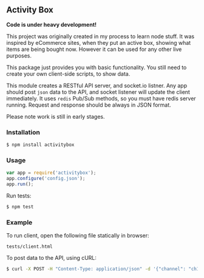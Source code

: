 ## Activity Box

**Code is under heavy development!**

This project was originally created in my process to learn node stuff.
It was inspired by eCommerce sites, when they put an active box, showing what items are being bought now. However it can be used for any other live purposes.

This package just provides you with basic functionality. You still need to create your own client-side scripts, to show data. 

This module creates a RESTful API server, and socket.io listner. Any app should post `json` data to the API, and socket listener will update the client immediately.
It uses `redis` Pub/Sub methods, so you must have redis server running.
Request and response should be always in JSON format.

Please note work is still in early stages.

### Installation

```bash
$ npm install activitybox
```

### Usage

```javascript
var app = require('activitybox');
app.configure('config.json');
app.run();
```

Run tests:
```bash
$ npm test
```

### Example
To run client, open the following file statically in browser:
```
tests/client.html
```
To post data to the API, using cURL:
```bash
$ curl -X POST -H "Content-Type: application/json" -d '{"channel": "ch1", "item": {"title": "t1", "image": "t1.png", "link": "/t1"}}' http://localhost:9000/push
```
